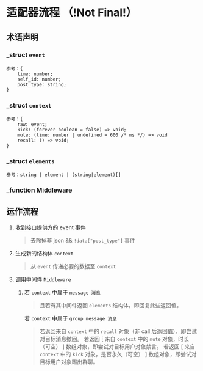 # 适配器流程 （!Not Final!）

## 术语声明

### _struct `event`
    参考：{
        time: number;
        self_id: number;
        post_type: string;
    }

### _struct `context`
    参考：{
        raw: event;
        kick: (forever boolean = false) => void;
        mute: (time: number | undefined = 600 /* ms */) => void
        recall: () => void;
    }

### _struct `elements`
    参考：string | element | (string|element)[]

### _function Middleware

## 运作流程

1. 收到接口提供方的 event 事件
    > 去除掉非 json && `!data["post_type"]` 事件

2. 生成新的结构体 `context`
    > 从 `event` 传递必要的数据至 `context`

3. 调用中间件 `Middleware`
    1. 若 `context` 中属于 `message 消息`
        > 且若有其中间件返回 `elements` 结构体，即回复此些返回值。
        
        若 `context` 中属于 `group message 消息`
        > 若返回来自 `context` 中的 `recall` 对象（非 call 后返回值），即尝试对目标消息撤回。
        > 若返回 [ 来自 `context` 中的 `mute` 对象，时长（可空） ] 数组对象，即尝试对目标用户对象禁言。
        > 若返回 [ 来自 `context` 中的 `kick` 对象，是否永久（可空） ] 数组对象，即尝试对目标用户对象踢出群聊。

